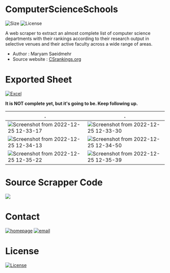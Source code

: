 # ComputerScienceSchools 
![Size](https://img.shields.io/github/repo-size/BitterOcean/ComputerScienceSchools?style=for-the-badge)
![License](https://img.shields.io/github/license/BitterOcean/ComputerScienceSchools?style=for-the-badge)

A web scraper to extract an almost complete list of computer science departments with their rankings according to their research output in selective venues and their active faculty across a wide range of areas. 

- Author : Maryam Saeidmehr 
- Source website : [CSrankings.org](http://csrankings.org/)

# Exported Sheet
<a href="https://docs.google.com/spreadsheets/d/1gAwb3H2SFBWqUI_pnCYlUhXD9uB4uicE4ghpIc75bQg/edit?usp=sharing">![Excel](https://img.shields.io/badge/Excel-Google--Sheet-green?style=flat&logo=googlesheet)</a>

**It is NOT complete yet, but it's going to be. Keep following up.**

|.|.|
|--|--|
| ![Screenshot from 2022-12-25 12-33-17](https://user-images.githubusercontent.com/60509979/209462489-88fa04f1-c667-46a4-8b0f-97884fa8177b.png) | ![Screenshot from 2022-12-25 12-33-30](https://user-images.githubusercontent.com/60509979/209462518-02473e94-0074-40ab-823e-fefe4419b1e3.png) |
| ![Screenshot from 2022-12-25 12-34-13](https://user-images.githubusercontent.com/60509979/209462531-c912e127-027d-4f2c-b231-06f2230d27dc.png) | ![Screenshot from 2022-12-25 12-34-50](https://user-images.githubusercontent.com/60509979/209462541-d86eac34-9ec5-4e6e-bc3d-23df4c86d5fb.png) |
| ![Screenshot from 2022-12-25 12-35-22](https://user-images.githubusercontent.com/60509979/209462550-a1bc1dca-6b09-4b78-a8c3-45b3bf275a10.png) | ![Screenshot from 2022-12-25 12-35-39](https://user-images.githubusercontent.com/60509979/209463604-b57eb7f0-7b7f-4372-a7f3-77100c7678cc.png) |

# Source Scrapper Code
<a href="https://colab.research.google.com/drive/1ijZ3dPBr9fvWJaKb1Lm45S_6iE4-E-FO?usp=sharing" target="_blank"> <img src="https://img.shields.io/badge/Google%20Colab-Source%20Code-%23F9AB00?style=flat&logo=googlecolab" /> </a>

# Contact
<a href="https://maryamsaeedmehr.github.io">![homepage](https://img.shields.io/badge/Homepage-maryamsaeedmehr.github.io-blue?style=flat&logo=google)</a> <a href="mailto:maryamsaeedmehr@gmail.com">![email](https://img.shields.io/badge/Email-maryamsaeedmehr%40gmail.com-critical?style=flat&logo=gmail)</a>

# License
<a href="https://github.com/BitterOcean/ComputerScienceSchools/blob/main/LICENSE">![License](https://img.shields.io/github/license/BitterOcean/ComputerScienceSchools?style=flat)</a>
